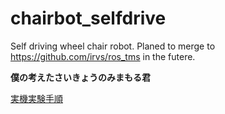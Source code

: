 # chairbot_selfdrive
Self driving wheel chair robot. Planed to merge to https://github.com/irvs/ros_tms in the futere.

**僕の考えたさいきょうのみまもる君**

[実機実験手順](./doc/実機実験手順.md)